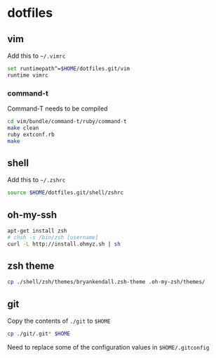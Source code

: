 # dotfiles

## vim

Add this to `~/.vimrc`

```bash
set runtimepath^=$HOME/dotfiles.git/vim
runtime vimrc
```

### command-t

Command-T needs to be compiled

```bash
cd vim/bundle/command-t/ruby/command-t
make clean
ruby extconf.rb
make
```

## shell

Add this to `~/.zshrc`

```bash
source $HOME/dotfiles.git/shell/zshrc
```

## oh-my-ssh

```bash
apt-get install zsh
# chsh -s /bin/zsh [username]
curl -L http://install.ohmyz.sh | sh
```

## zsh theme

```bash
cp ./shell/zsh/themes/bryankendall.zsh-theme .oh-my-zsh/themes/
```

## git

Copy the contents of `./git` to `$HOME`

```bash
cp ./git/.git* $HOME
```

Need to replace some of the configuration values in `$HOME/.gitconfig`
